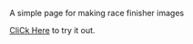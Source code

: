 A simple page for making race finisher images

[CliCk Here](https://bubzor888.github.io/index.html) to try it out.
